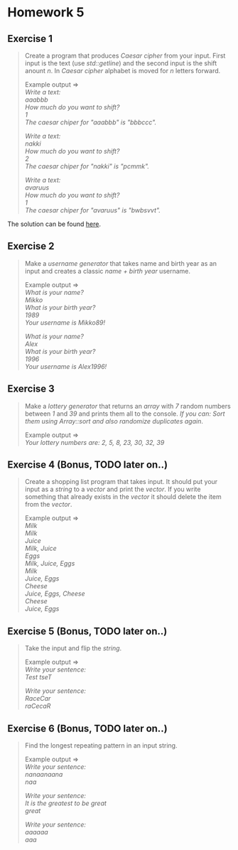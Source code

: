 # Homework 5

## Exercise 1

> Create a program that produces *Caesar cipher* from your input. First input is the text (use *std::getline*) and the second input is the shift anount *n*. In *Caesar cipher* alphabet is moved for *n* letters forward.
>
> Example output =>  
> *Write a text:*  
> *aaabbb*  
> *How much do you want to shift?*  
> *1*  
> *The caesar chiper for "aaabbb" is "bbbccc".*
>
> *Write a text:*  
> *nakki*  
> *How much do you want to shift?*  
> *2*  
> *The caesar chiper for "nakki" is "pcmmk".*
>
> *Write a text:*  
> *avaruus*  
> *How much do you want to shift?*  
> *1*  
> *The caesar chiper for "avaruus" is "bwbsvvt".*

The solution can be found [here](Exercise_1/).

## Exercise 2

> Make a *username generator* that takes name and birth year as an input and creates a classic *name + birth year* username.
>
> Example output =>  
> *What is your name?*  
> *Mikko*  
> *What is your birth year?*  
> *1989*  
> *Your username is Mikko89!*
>
> *What is your name?*  
> *Alex*  
> *What is your birth year?*  
> *1996*  
> *Your username is Alex1996!*

## Exercise 3

> Make a *lottery generator* that returns an *array* with *7* random numbers between *1* and *39* and prints them all to the console. *If you can: Sort them using Array::sort and also randomize duplicates again*.
>
> Example output =>  
> *Your lottery numbers are: 2, 5, 8, 23, 30, 32, 39*

## Exercise 4 (Bonus, TODO later on..)

> Create a shopping list program that takes input. It should put your input as a *string* to a *vector* and print the *vector*. If you write something that already exists in the *vector* it should delete the item from the *vector*.
>
> Example output =>  
> *Milk*  
> *Milk*  
> *Juice*  
> *Milk, Juice*  
> *Eggs*  
> *Milk, Juice, Eggs*  
> *Milk*  
> *Juice, Eggs*  
> *Cheese*  
> *Juice, Eggs, Cheese*  
> *Cheese*  
> *Juice, Eggs*

## Exercise 5 (Bonus, TODO later on..)

> Take the input and flip the *string*.
>
> Example output =>  
> *Write your sentence:*  
> *Test*
> *tseT*
>
> *Write your sentence:*  
> *RaceCar*  
> *raCecaR*

## Exercise 6 (Bonus, TODO later on..)

> Find the longest repeating pattern in an input string.
>
> Example output =>  
> *Write your sentence:*  
> *nanaanaana*  
> *naa*
>
> *Write your sentence:*  
> *It is the greatest to be great*  
> *great*
>
> *Write your sentence:*  
> *aaaaaa*  
> *aaa*

